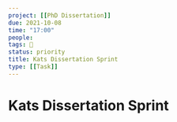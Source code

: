 ```yaml
---
project: [[PhD Dissertation]]
due: 2021-10-08
time: "17:00"
people:
tags: 🧨
status: priority
title: Kats Dissertation Sprint
type: [[Task]]
---
```


# Kats Dissertation Sprint
